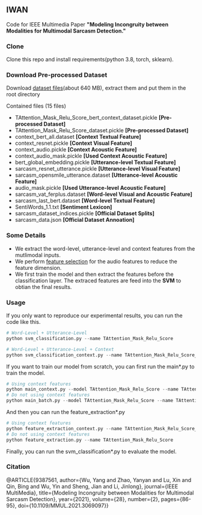 ## IWAN

Code for IEEE Multimedia Paper **"Modeling Incongruity between Modalities for Multimodal Sarcasm Detection."**

### Clone
Clone this repo and install requirements(python 3.8, torch, sklearn).

### Download Pre-processed Dataset
Download [dataset files](https://cowtransfer.com/s/31a630e5ab3f40)(about 640 MB), extract them and put them in the root directory

Contained files (15 files)
- TAttention_Mask_Relu_Score_bert_context_dataset.pickle **[Pre-processed Dataset]**
- TAttention_Mask_Relu_Score_dataset.pickle **[Pre-processed Dataset]**
- context_bert_all.dataset **[Context Textual Feature]**
- context_resnet.pickle **[Context Visual Feature]**
- context_audio.pickle **[Context Acoustic Feature]**
- context_audio_mask.pickle **[Used Context Acoustic Feature]**
- bert_global_embedding.pickle **[Utterance-level Textual Feature]**
- sarcasm_resnet_utterance.pickle **[Utterance-level Visual Feature]**
- sarcasm_opensmile_utterance.dataset **[Utterance-level Acoustic Feature]**
- audio_mask.pickle **[Used Utterance-level Acoustic Feature]** 
- sarcasm_vat_ferplus.dataset **[Word-level Visual and Acoustic Feature]** 
- sarcasm_last_bert.dataset **[Word-level Textual Feature]** 
- SentiWords_1.1.txt **[Sentiment Lexicon]**
- sarcasm_dataset_indices.pickle **[Official Dataset Splits]**
- sarcasm_data.json **[Official Dataset Annoation]**

### Some Details
- We extract the word-level, utterance-level and context features from the mutlimodal inputs. 
- We perform [feature selection](https://scikit-learn.org/stable/modules/feature_selection.html#feature-selection-using-selectfrommodel) for the audio features to reduce the feature dimension.  
- We first train the model and then extract the features before the classification layer. The extraced features are feed into the **SVM** to obtian the final results. 


### Usage
If you only want to reproduce our experimental results, you can run the code like this.

```python
# Word-Level + Utterance-Level
python svm_classification.py --name TAttention_Mask_Relu_Score

# Word-Level + Utterance-Level + Context
python svm_classification_context.py --name TAttention_Mask_Relu_Score_bert_context
```

If you want to train our model from scratch, you can first run the main*.py to train the model.

```python
# Using context features
python main_context.py --model TAttention_Mask_Relu_Score --name TAttention_Mask_Relu_Score_bert_context
# Do not using context features
python main_batch.py --model TAttention_Mask_Relu_Score --name TAttention_Mask_Relu_Score
```
And then you can run the feature_extraction*.py

```python
# Using context features
python feature_extraction_context.py --name TAttention_Mask_Relu_Score_bert_context
# Do not using context features
python feature_extraction.py --name TAttention_Mask_Relu_Score
```
Finally, you can run the svm_classification*.py to evaluate the model.


### Citation
@ARTICLE{9387561,  author={Wu, Yang and Zhao, Yanyan and Lu, Xin and Qin, Bing and Wu, Yin and Sheng, Jian and Li, Jinlong},  journal={IEEE MultiMedia},   title={Modeling Incongruity between Modalities for Multimodal Sarcasm Detection},   year={2021},  volume={28},  number={2},  pages={86-95},  doi={10.1109/MMUL.2021.3069097}}
